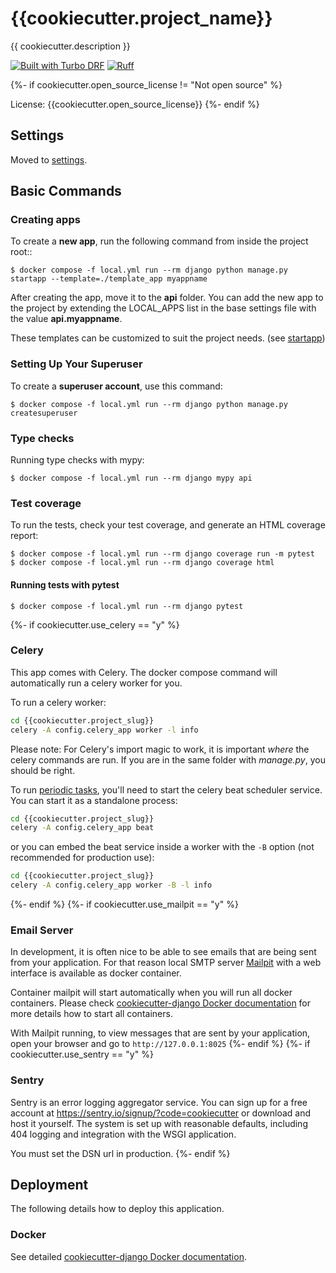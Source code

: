 # {{cookiecutter.project_name}}

{{ cookiecutter.description }}

[![Built with Turbo DRF](https://img.shields.io/badge/built%20with-Turbo%20DRF-ff69b4.svg?logo=cookiecutter)](https://github.com/turbomarko/turbo-drf/)
[![Ruff](https://img.shields.io/endpoint?url=https://raw.githubusercontent.com/astral-sh/ruff/main/assets/badge/v2.json)](https://github.com/astral-sh/ruff)

{%- if cookiecutter.open_source_license != "Not open source" %}

License: {{cookiecutter.open_source_license}}
{%- endif %}

## Settings

Moved to [settings](https://cookiecutter-django.readthedocs.io/en/latest/1-getting-started/settings.html).

## Basic Commands

### Creating apps

To create a **new app**, run the following command from inside the project root::

    $ docker compose -f local.yml run --rm django python manage.py startapp --template=./template_app myappname

After creating the app, move it to the **api** folder.
You can add the new app to the project by extending the LOCAL_APPS list in the base settings file with the value **api.myappname**.

These templates can be customized to suit the project needs. (see [startapp](https://docs.djangoproject.com/en/dev/ref/django-admin/#startapp))

### Setting Up Your Superuser

To create a **superuser account**, use this command:

    $ docker compose -f local.yml run --rm django python manage.py createsuperuser

### Type checks

Running type checks with mypy:

    $ docker compose -f local.yml run --rm django mypy api

### Test coverage

To run the tests, check your test coverage, and generate an HTML coverage report:

    $ docker compose -f local.yml run --rm django coverage run -m pytest
    $ docker compose -f local.yml run --rm django coverage html

#### Running tests with pytest

    $ docker compose -f local.yml run --rm django pytest
{%- if cookiecutter.use_celery == "y" %}

### Celery

This app comes with Celery. The docker compose command will automatically run a celery worker for you.

To run a celery worker:

```bash
cd {{cookiecutter.project_slug}}
celery -A config.celery_app worker -l info
```

Please note: For Celery's import magic to work, it is important _where_ the celery commands are run. If you are in the same folder with _manage.py_, you should be right.

To run [periodic tasks](https://docs.celeryq.dev/en/stable/userguide/periodic-tasks.html), you'll need to start the celery beat scheduler service. You can start it as a standalone process:

```bash
cd {{cookiecutter.project_slug}}
celery -A config.celery_app beat
```

or you can embed the beat service inside a worker with the `-B` option (not recommended for production use):

```bash
cd {{cookiecutter.project_slug}}
celery -A config.celery_app worker -B -l info
```

{%- endif %}
{%- if cookiecutter.use_mailpit == "y" %}

### Email Server

In development, it is often nice to be able to see emails that are being sent from your application. For that reason local SMTP server [Mailpit](https://github.com/axllent/mailpit) with a web interface is available as docker container.

Container mailpit will start automatically when you will run all docker containers.
Please check [cookiecutter-django Docker documentation](https://cookiecutter-django.readthedocs.io/en/latest/2-local-development/developing-locally.html) for more details how to start all containers.

With Mailpit running, to view messages that are sent by your application, open your browser and go to `http://127.0.0.1:8025`
{%- endif %}
{%- if cookiecutter.use_sentry == "y" %}

### Sentry

Sentry is an error logging aggregator service. You can sign up for a free account at <https://sentry.io/signup/?code=cookiecutter> or download and host it yourself.
The system is set up with reasonable defaults, including 404 logging and integration with the WSGI application.

You must set the DSN url in production.
{%- endif %}

## Deployment

The following details how to deploy this application.

### Docker

See detailed [cookiecutter-django Docker documentation](https://cookiecutter-django.readthedocs.io/en/latest/3-deployment/deployment-with-docker.html).
